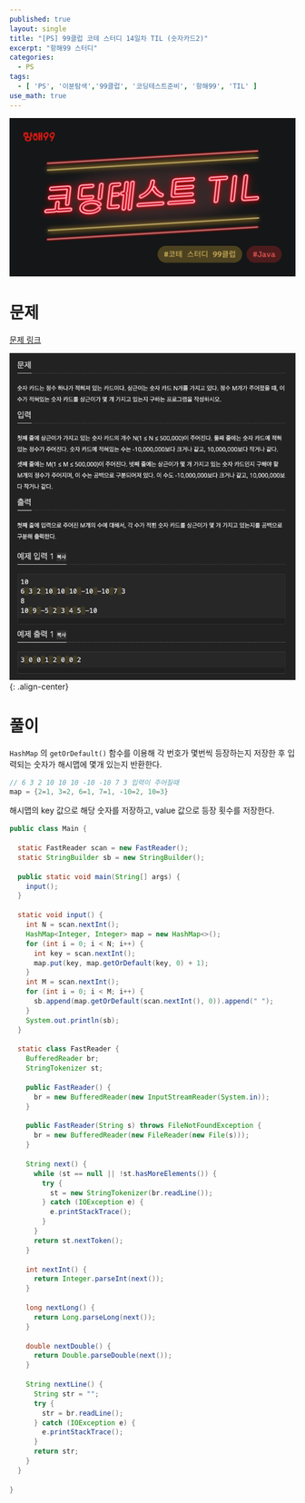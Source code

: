 ```yaml
---
published: true
layout: single
title: "[PS] 99클럽 코테 스터디 14일차 TIL (숫자카드2)"
excerpt: "항해99 스터디"
categories:
  - PS
tags:
  - [ 'PS', '이분탐색','99클럽', '코딩테스트준비', '항해99', 'TIL' ]
use_math: true
---
```


![img_3.png](https://github.com/zhtmr/static-files-for-posting/blob/main/static-files-for-posting/20240722/99club_TIL_thumbnail/%EA%B8%B0%EB%B3%B8%ED%98%951_java.png?raw=true)

# 문제 

[문제 링크](https://www.acmicpc.net/problem/10816)

![img_3.png](https://github.com/zhtmr/static-files-for-posting/blob/main/static-files-for-posting/20240804/ex.png?raw=true){: .align-center}


# 풀이
`HashMap` 의 `getOrDefault()` 함수를 이용해 각 번호가 몇번씩 등장하는지 저장한 후 입력되는 숫자가 해시맵에 몇개 있는지 반환한다.

```java
// 6 3 2 10 10 10 -10 -10 7 3 입력이 주어질때
map = {2=1, 3=2, 6=1, 7=1, -10=2, 10=3}
```
해시맵의 key 값으로 해당 숫자를 저장하고, value 값으로 등장 횟수를 저장한다.

```java
public class Main {

  static FastReader scan = new FastReader();
  static StringBuilder sb = new StringBuilder();

  public static void main(String[] args) {
    input();
  }

  static void input() {
    int N = scan.nextInt();
    HashMap<Integer, Integer> map = new HashMap<>();
    for (int i = 0; i < N; i++) {
      int key = scan.nextInt();
      map.put(key, map.getOrDefault(key, 0) + 1);
    }
    int M = scan.nextInt();
    for (int i = 0; i < M; i++) {
      sb.append(map.getOrDefault(scan.nextInt(), 0)).append(" ");
    }
    System.out.println(sb);
  }

  static class FastReader {
    BufferedReader br;
    StringTokenizer st;

    public FastReader() {
      br = new BufferedReader(new InputStreamReader(System.in));
    }

    public FastReader(String s) throws FileNotFoundException {
      br = new BufferedReader(new FileReader(new File(s)));
    }

    String next() {
      while (st == null || !st.hasMoreElements()) {
        try {
          st = new StringTokenizer(br.readLine());
        } catch (IOException e) {
          e.printStackTrace();
        }
      }
      return st.nextToken();
    }

    int nextInt() {
      return Integer.parseInt(next());
    }

    long nextLong() {
      return Long.parseLong(next());
    }

    double nextDouble() {
      return Double.parseDouble(next());
    }

    String nextLine() {
      String str = "";
      try {
        str = br.readLine();
      } catch (IOException e) {
        e.printStackTrace();
      }
      return str;
    }
  }

}
```